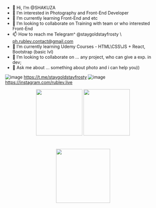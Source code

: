 - 👋 Hi, I’m @SHAKUZA
- 👀 I’m interested in Photography and Front-End Developer
- 🌱 I’m currently learning Front-End and etc
- 💞️ I’m looking to collaborate on Training with team or who interested Front-End 
- 📫 How to reach me Telegram^ @staygoldstayfrosty \ ph.rublev.contact@gmail.com
- 🌱 I’m currently learning Udemy Courses - HTML\CSS\JS + React, Bootstrap (basic lvl)
- 👯 I’m looking to collaborate on ... any project, who can give a exp. in dev;
- 💬 Ask me about ... something about photo and i can help you))


![image]({https://img.shields.io/badge/Telegram-2CA5E0?style=for-the-badge&logo=telegram&logoColor=white}) https://t.me/staygoldstayfrosty
![image]({https://img.shields.io/badge/Instagram-E4405F?style=for-the-badge&logo=instagram&logoColor=white}) https://instagram.com/rublev.live

<p align='center'>
   <a href="https://github-readme-stats.vercel.app/api?username=SHAKUZA&show_icons=true&count_private=true">
       <img height=150 src="https://github-readme-stats.vercel.app/api?username=SHAKUZA&show_icons=true&count_private=true"/></a>
   <a href="https://github.com/SHAKUZA/github-readme-stats">
       <img height=150 src="https://github-readme-stats.vercel.app/api/top-langs/?username=SHAKUZA&layout=compact"/></a>
</p>
<div align="center" style="margin: 40px 0">
   <a href="https://github.com/SHAKUZA/github-profile-views-counter">
       <img width="175px" src="https://komarev.com/ghpvc/?username=SHAKUZA&color=DE002D">
   </a>
</div>
